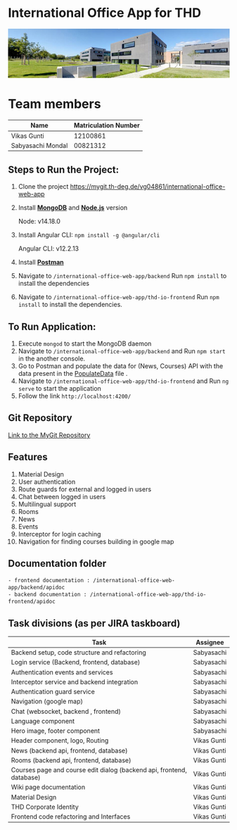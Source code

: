 # International Office App for THD

![THD campus](thd_campus.jpg)

# Team members

| Name              | Matriculation Number |
| ----------------- | -------------------- |
| Vikas Gunti       | 12100861             |
| Sabyasachi Mondal | 00821312             |



## Steps to Run the Project:

 1. Clone the project https://mygit.th-deg.de/vg04861/international-office-web-app  
 2. Install **[MongoDB](https://www.mongodb.com/try/download/community)** and **[Node.js](https://nodejs.org/en/download/)** version 

    Node: v14.18.0
 
 3. Install Angular CLI: `npm install -g @angular/cli` 

    Angular CLI: v12.2.13

 4. Install **[Postman](https://www.postman.com/downloads/)** 

 4. Navigate to `/international-office-web-app/backend` Run `npm install` to install the dependencies
 5. Navigate to `/international-office-web-app/thd-io-frontend` Run `npm install` to install the dependencies.


## To Run Application:

1. Execute `mongod` to start the MongoDB daemon
2. Navigate to `/international-office-web-app/backend` and Run `npm start` in the another console.
3. Go to Postman and populate the data for (News, Courses) API with the data present in the [PopulateData](https://mygit.th-deg.de/vg04861/international-office-web-app/PopulateData) file .
4. Navigate to `/international-office-web-app/thd-io-frontend` and Run `ng serve` to start the application 
5. Follow the link `http://localhost:4200/`





## Git Repository

[Link to the MyGit Repository](https://mygit.th-deg.de/vg04861/international-office-web-app.git)

## Features
1. Material Design
2. User authentication
3. Route guards for external and logged in users
4. Chat between logged in users
5. Multilingual support
6. Rooms
7. News
8. Events
9. Interceptor for login caching
10. Navigation for finding courses building in google map

## Documentation folder

    - frontend documentation : /international-office-web-app/backend/apidoc
    - backend documentation : /international-office-web-app/thd-io-frontend/apidoc

## Task divisions (as per JIRA taskboard)

| Task            | Assignee |
| ----------------- | -------------------- |
| Backend setup, code structure and refactoring | Sabyasachi |
| Login service (Backend, frontend, database) | Sabyasachi |
| Authentication events and services | Sabyasachi |
| Interceptor service and backend integration | Sabyasachi |
| Authentication guard service | Sabyasachi |
| Navigation (google map) | Sabyasachi |
| Chat (websocket, backend , frontend) | Sabyasachi |
| Language component | Sabyasachi |
| Hero image, footer component | Sabyasachi |
| Header component, logo, Routing | Vikas Gunti |
| News (backend api, frontend, database) | Vikas Gunti |
| Rooms (backend api, frontend, database) | Vikas Gunti |
| Courses page and course edit dialog (backend api, frontend, database) | Vikas Gunti |
| Wiki page documentation | Vikas Gunti |
| Material Design| Vikas Gunti |
| THD Corporate Identity | Vikas Gunti |
| Frontend code refactoring and Interfaces | Vikas Gunti |
